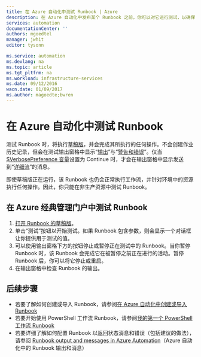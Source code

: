 ```yaml
---
title: 在 Azure 自动化中测试 Runbook | Azure
description: 在 Azure 自动化中发布某个 Runbook 之前，你可以对它进行测试，以确保它按预期工作。本文介绍如何测试 Runbook 并查看其输出。
services: automation
documentationCenter: ''
authors: mgoedtel
manager: jwhit
editor: tysonn

ms.service: automation
ms.devlang: na
ms.topic: article
ms.tgt_pltfrm: na
ms.workload: infrastructure-services
ms.date: 09/12/2016
wacn.date: 01/09/2017
ms.author: magoedte;bwren
---
```


# 在 Azure 自动化中测试 Runbook
测试 Runbook 时，将执行[草稿版](./automation-creating-importing-runbook.md#publishing-a-runbook)，并会完成其所执行的任何操作。不会创建作业历史记录，但会在测试输出窗格中显示“[输出](./automation-runbook-output-and-messages.md#output-stream)”与“[警告和错误](./automation-runbook-output-and-messages.md#message-streams)”。仅当 [$VerbosePreference 变量](./automation-runbook-output-and-messages.md#preference-variables)设置为 Continue 时，才会在输出窗格中显示发送到“[详细流](./automation-runbook-output-and-messages.md#message-streams)”的消息。

即使草稿版正在运行，该 Runbook 也仍会正常执行工作流，并针对环境中的资源执行任何操作。因此，你只能在非生产资源中测试 Runbook。

## 在 Azure 经典管理门户中测试 Runbook

1. [打开 Runbook 的草稿版](./automation-edit-textual-runbook.md#to-edit-a-runbook-with-the-azure-portal)。
2. 单击“测试”按钮以开始测试。如果 Runbook 包含参数，则会显示一个对话框让你提供用于测试的值。
6. 可以使用输出窗格下方的按钮停止或暂停正在测试中的 Runbook。当你暂停 Runbook 时，该 Runbook 会完成它在被暂停之前正在进行的活动。暂停 Runbook 后，你可以将它停止或重启。
7. 在输出窗格中检查 Runbook 的输出。

## 后续步骤

- 若要了解如何创建或导入 Runbook，请参阅[在 Azure 自动化中创建或导入 Runbook](./automation-creating-importing-runbook.md)
- 若要开始使用 PowerShell 工作流 Runbook，请参阅[我的第一个 PowerShell 工作流 Runbook](./automation-first-runbook-textual.md)
- 若要详细了解如何配置 Runbook 以返回状态消息和错误（包括建议的做法），请参阅 [Runbook output and messages in Azure Automation](./automation-runbook-output-and-messages.md)（Azure 自动化中的 Runbook 输出和消息）

<!---HONumber=Mooncake_Quality_Review_0104_2017-->